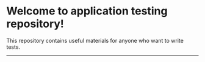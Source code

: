 Welcome to application testing repository!
===================================

This repository contains useful materials for anyone who want to write tests. 

-------